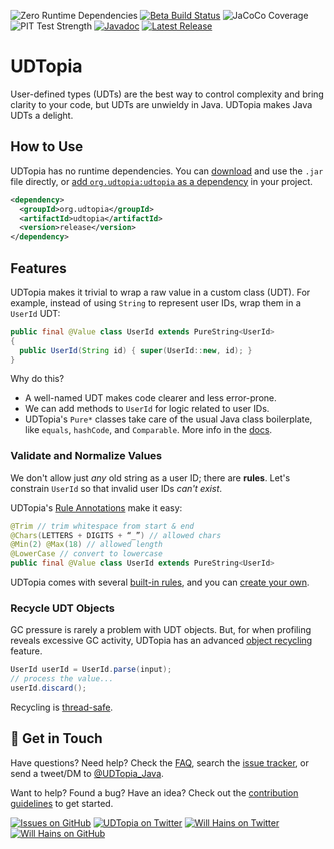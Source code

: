 ![Zero Runtime Dependencies][badge-dependencies]
[![Beta Build Status][badge-build-beta]][build-beta]
![JaCoCo Coverage][badge-coverage]
![PIT Test Strength][badge-test-strength]
[![Javadoc][badge-javadoc]][javadoc]
[![Latest Release][badge-release]][releases]

[badge-dependencies]: https://shields.io/badge/dependencies-none-informational "Zero Runtime Dependencies"

[badge-build-beta]: https://shields.io/github/workflow/status/willhains/udtopia/Beta%20Snapshot%20Build?label=beta+build
[build-beta]: https://github.com/willhains/UDTopia/actions/workflows/build-beta.yml "Beta Build Status"

[badge-coverage]: https://shields.io/badge/dynamic/xml?url=https://gist.githubusercontent.com/willhains/2ce85915e469a4357c87467a748ae665/raw/jacoco.xml&label=coverage&query=round%28%2Freport%2Fcounter%5B%40type%3D%22COMPLEXITY%22%5D%2F%40covered%2A100%20div%20sum%28%2Freport%2Fcounter%5B%40type%3D%22COMPLEXITY%22%5D%2F%40%2A%5Bname%28%29%3D%27covered%27%20or%20name%28%29%3D%27missed%27%5D%29%29&suffix=% "JUnit Test Coverage by JaCoCo"

[badge-test-strength]: https://shields.io/badge/dynamic/xml?url=https://gist.githubusercontent.com/willhains/403cd889045c89c1026d40e6b635d421/raw/mutations.xml&label=test+strength&query=count%28%2F%2Fmutation%5B%40status%3D%22KILLED%22%5D%29%2A100%20div%20count%28%2F%2Fmutation%29&suffix=% "Test Strength by PIT Mutation Testing"

[badge-javadoc]: https://javadoc.io/badge2/org.udtopia/udtopia/javadoc.svg
[javadoc]: https://javadoc.io/doc/org.udtopia/udtopia "Javadoc API Documentation"

[badge-release]: https://shields.io/github/v/release/willhains/udtopia?display_name=tag&include_prereleases
[releases]: https://github.com/willhains/equality/releases "UDTopia Release History"

# UDTopia

User-defined types (UDTs) are the best way to control complexity and bring clarity to your code, but UDTs are unwieldy in Java.
UDTopia makes Java UDTs a delight.

## How to Use

UDTopia has no runtime dependencies.
You can [download][releases] and use the `.jar` file directly, or [add `org.udtopia:udtopia` as a dependency][dependency] in your project.

[releases]: https://github.com/willhains/udtopia/releases
[dependency]: https://search.maven.org/artifact/org.udtopia/udtopia

```xml
<dependency>
  <groupId>org.udtopia</groupId>
  <artifactId>udtopia</artifactId>
  <version>release</version>
</dependency>
```

## Features

UDTopia makes it trivial to wrap a raw value in a custom class (UDT).
For example, instead of using `String` to represent user IDs, wrap them in a `UserId` UDT:

```java
public final @Value class UserId extends PureString<UserId>
{
  public UserId(String id) { super(UserId::new, id); }
}
```

Why do this?

- A well-named UDT makes code clearer and less error-prone.
- We can add methods to `UserId` for logic related to user IDs.
- UDTopia's `Pure*` classes take care of the usual Java class boilerplate, like `equals`, `hashCode`, and `Comparable`.
  More info in the [docs][pure].

[pure]: docs/Pure-Value.md

### Validate and Normalize Values

We don't allow just *any* old string as a user ID; there are **rules**.
Let's constrain `UserId` so that invalid user IDs *can't exist*.

UDTopia's [Rule Annotations][rules] make it easy:

[rules]: docs/Constrain-Values.md

```java
@Trim // trim whitespace from start & end
@Chars(LETTERS + DIGITS + “_”) // allowed chars
@Min(2) @Max(18) // allowed length
@LowerCase // convert to lowercase
public final @Value class UserId extends PureString<UserId>
```

UDTopia comes with several [built-in rules][rule-list], and you can [create your own][custom-rules].

[rule-list]: docs/Constrain-Values.md#built-in-rules
[custom-rules]: docs/Constrain-Values.md#custom-rules

### Recycle UDT Objects

GC pressure is rarely a problem with UDT objects.
But, for when profiling reveals excessive GC activity, UDTopia has an advanced [object recycling][recycle] feature.

[recycle]: docs/Recycle-Bin.md

```java
UserId userId = UserId.parse(input);
// process the value...
userId.discard();
```

Recycling is [thread-safe][recycle-threads].

[recycle-threads]: docs/Recycle-Bin.md#thread-safety

## :wave: Get in Touch

Have questions?
Need help?
Check the [FAQ](FAQ.md), search the [issue tracker][issues], or send a tweet/DM to [@UDTopia_Java][twitter-udtopia].

Want to help?
Found a bug?
Have an idea?
Check out the [contribution guidelines](CONTRIBUTING.md) to get started.

[![Issues on GitHub][badge-issues]][issues]
[![UDTopia on Twitter][badge-twitter-udtopia]][twitter-udtopia]
[![Will Hains on Twitter][badge-twitter-willhains]][twitter-willhains]
[![Will Hains on GitHub][badge-github-willhains]][github-willhains]

[badge-issues]: https://img.shields.io/github/issues/willhains/udtopia
[issues]: https://github.com/willhains/UDTopia/issues

[badge-twitter-udtopia]: https://shields.io/twitter/follow/UDTopia_Java?style=flat&logo=twitter&label=@UDTopia_Java
[twitter-udtopia]: https://twitter.com/UDTopia_Java "UDTopia on Twitter"

[badge-twitter-willhains]: https://shields.io/twitter/follow/willhains?style=flat&logo=twitter&label=@willhains
[twitter-willhains]: https://twitter.com/willhains "Will Hains on Twitter"

[badge-github-willhains]: https://shields.io/github/followers/willhains?style=flat&logo=github&label=willhains
[github-willhains]: https://github.com/willhains "Will Hains on GitHub"
